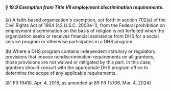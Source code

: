 ##### § 19.9 Exemption from Title VII employment discrimination requirements. #####

(a) A faith-based organization's exemption, set forth in section 702(a) of the Civil Rights Act of 1964 (42 U.S.C. 2000e-1), from the Federal prohibition on employment discrimination on the basis of religion is not forfeited when the organization seeks or receives financial assistance from DHS for a social service program or otherwise participates in a DHS program.

(b) Where a DHS program contains independent statutory or regulatory provisions that impose nondiscrimination requirements on all grantees, those provisions are not waived or mitigated by this part. In this case, grantees should consult with the appropriate DHS program office to determine the scope of any applicable requirements.

[81 FR 19410, Apr. 4, 2016, as amended at 89 FR 15706, Mar. 4, 2024]